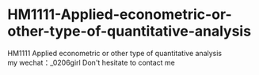 # HM1111-Applied-econometric-or-other-type-of-quantitative-analysis
HM1111 Applied econometric or other type of quantitative analysis my wechat：_0206girl Don't hesitate to contact me
